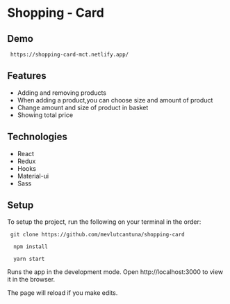 # Shopping - Card

## Demo

```
 https://shopping-card-mct.netlify.app/
```

## Features
- Adding and removing products
- When adding a product,you can choose size and amount of product
- Change amount and size of product in basket 
- Showing total price 

## Technologies
- React 
- Redux
- Hooks
- Material-ui
- Sass

## Setup
To setup the project, run the following on your terminal in the order:

```
 git clone https://github.com/mevlutcantuna/shopping-card
```

```
  npm install
```

```
  yarn start
```

Runs the app in the development mode.
Open http://localhost:3000 to view it in the browser.

The page will reload if you make edits.
